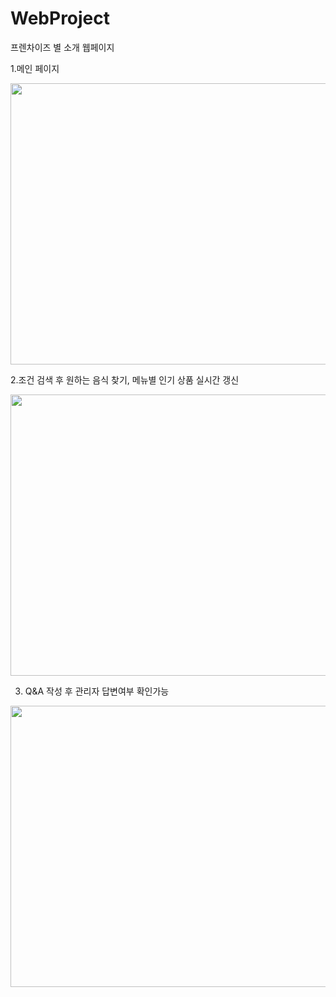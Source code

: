 # WebProject
프렌차이즈 별 소개 웹페이지 

1.메인 페이지

<img src="https://user-images.githubusercontent.com/91232511/158721926-3373b126-ecbb-4d55-abc3-83dffbb01281.png" width="600" height="450"/>

2.조건 검색 후 원하는 음식 찾기, 메뉴별 인기 상품 실시간 갱신

<img src="https://user-images.githubusercontent.com/91232511/158722224-104e9161-0472-4218-bf4f-a42170b28c70.png" width="600" height="450"/>

3. Q&A 작성 후 관리자 답변여부 확인가능

<img src="https://user-images.githubusercontent.com/91232511/158722418-7c8f57e9-5a35-4504-b856-2aecae8607c9.png" width="600" height="450"/>
